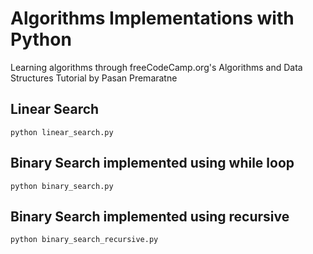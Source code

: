 # Algorithms Implementations with Python
Learning algorithms through freeCodeCamp.org's 
Algorithms and Data Structures Tutorial by Pasan Premaratne

## Linear Search
`python linear_search.py`

## Binary Search implemented using while loop
`python binary_search.py`

## Binary Search implemented using recursive
`python binary_search_recursive.py`